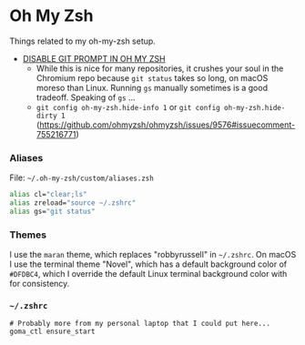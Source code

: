 # Oh My Zsh

Things related to my oh-my-zsh setup.

 - [DISABLE GIT PROMPT IN OH MY ZSH](https://www.stevenrombauts.be/2018/04/disable-git-prompt-in-oh-my-zsh/)
   - While this is nice for many repositories, it crushes your soul in
     the Chromium repo because `git status` takes so long, on macOS moreso
     than Linux. Running `gs` manually sometimes is a good tradeoff.
     Speaking of `gs` ...
   - `git config oh-my-zsh.hide-info 1` or `git config oh-my-zsh.hide-dirty 1` (https://github.com/ohmyzsh/ohmyzsh/issues/9576#issuecomment-755216771)

### Aliases

File: `~/.oh-my-zsh/custom/aliases.zsh`

``` sh
alias cl="clear;ls"
alias zreload="source ~/.zshrc"
alias gs="git status"
```

### Themes

I use the `maran` theme, which replaces "robbyrussell" in `~/.zshrc`. On macOS I use the terminal theme "Novel",
which has a default background color of `#DFDBC4`, which I override the default Linux terminal background color with for consistency.

### `~/.zshrc`

```
# Probably more from my personal laptop that I could put here...
goma_ctl ensure_start
```
